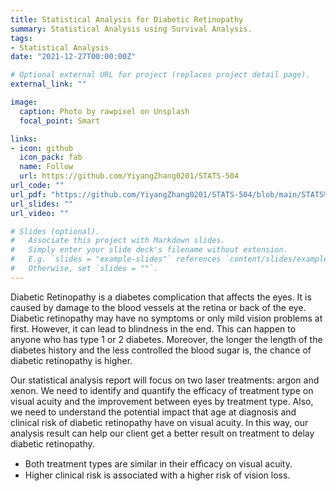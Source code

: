 ```yaml
---
title: Statistical Analysis for Diabetic Retinopathy
summary: Statistical Analysis using Survival Analysis.
tags:
- Statistical Analysis
date: "2021-12-27T00:00:00Z"

# Optional external URL for project (replaces project detail page).
external_link: ""

image:
  caption: Photo by rawpixel on Unsplash
  focal_point: Smart

links:
- icon: github
  icon_pack: fab
  name: Follow
  url: https://github.com/YiyangZhang0201/STATS-504
url_code: ""
url_pdf: "https://github.com/YiyangZhang0201/STATS-504/blob/main/STATS%20HW2%20FINAL.pdf"
url_slides: ""
url_video: ""

# Slides (optional).
#   Associate this project with Markdown slides.
#   Simply enter your slide deck's filename without extension.
#   E.g. `slides = "example-slides"` references `content/slides/example-slides.md`.
#   Otherwise, set `slides = ""`.
---
```


Diabetic Retinopathy is a diabetes complication that affects the eyes. It is caused by damage to the blood vessels at the retina or back of the eye. Diabetic retinopathy may have no symptoms or only mild vision problems at first. However, it can lead to blindness in the end. This can happen to anyone who has type 1 or 2 diabetes. Moreover, the longer the length of the diabetes history and the less controlled the blood sugar is, the chance of diabetic retinopathy is higher.

Our statistical analysis report will focus on two laser treatments: argon and xenon. We need to identify and quantify the efficacy of treatment type on visual acuity and the improvement between eyes by treatment type. Also, we need to understand the potential impact that age at diagnosis and clinical risk of diabetic retinopathy have on visual acuity. In this way, our analysis result can help our client get a better result on treatment to delay diabetic retinopathy.

* Both treatment types are similar in their eﬃcacy on visual acuity.
* Higher clinical risk is associated with a higher risk of vision loss.
